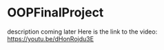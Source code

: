 # OOPFinalProject
description coming later
Here is the link to the video:
https://youtu.be/dHonRojdu3E

